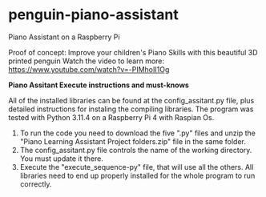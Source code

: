 # penguin-piano-assistant
Piano Assistant on a Raspberry Pi

Proof of concept: Improve your children's Piano Skills with this beautiful 3D printed penguin
Watch the video to learn more: https://www.youtube.com/watch?v=-PIMhoII1Og

**Piano Assitant Execute instructions and must-knows**

All of the installed libraries can be found at the config_assitant.py file, plus detailed instructions for instaling the compiling libraries.
The program was tested with Python 3.11.4 on a Raspberry Pi 4 with Raspian Os.

1. To run the code you need to download the five ".py" files and unzip the "Piano Learning Assistant Project folders.zip" file in the same folder.
2. The config_assitant.py file controls the name of the working directory. You must update it there.
3. Execute the "execute_sequence-py" file, that will use all the others. All libraries need to end up properly installed for the whole program to run correctly.
